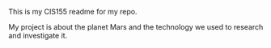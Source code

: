 This is my CIS155 readme for my repo.

My project is about the planet Mars and the technology we used to research and investigate it.